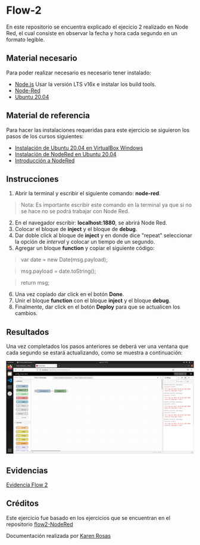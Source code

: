 # Flow-2
En este repositorio se encuentra explicado el ejecicio 2 realizado en Node Red, el cual consiste en observar la fecha y hora cada segundo en un formato legible.

## Material necesario
Para poder realizar necesario es necesario tener instalado:
- [Node.js](https://github.com/nodesource/distributions/blob/master/README.md) Usar la versión LTS v16x e instalar los build tools.
- [Node-Red](https://nodered.org/docs/getting-started/local)
- [Ubuntu 20.04](https://ubuntu.com/download/desktop/thank-you?version=20.04.2.0&architecture=amd64)

## Material de referencia
Para hacer las instalaciones requeridas para este ejercicio se siguieron los pasos de los cursos siguientes:
- [Instalación de Ubuntu 20.04 en VirtualBox Windows](https://edu.codigoiot.com/course/view.php?id=812)
- [Instalación de NodeRed en Ubuntu 20.04](https://edu.codigoiot.com/course/view.php?id=817)
- [Introducción a NodeRed](https://edu.codigoiot.com/course/view.php?id=278)

## Instrucciones
1. Abrir la terminal y escribir el siguiente comando: **node-red**.
>Nota: Es importante escribir este comando en la terminal ya que si no se hace no se podrá trabajar con Node Red.
2. En el navegador escribir: **localhost:1880**, se abrirá Node Red.
3. Colocar el bloque de **inject** y el bloque de **debug**. 
4. Dar doble click al bloque de **inject** y en donde dice "repeat" seleccionar la opción de *interval* y colocar un tiempo de un segundo.
5. Agregar un bloque **function** y copiar el siguiente código:
>var date = new Date(msg.payload);

>msg.payload = date.toString();

>return msg;
6. Una vez copiado dar click en el botón **Done**.
7. Unir el bloque **function** con el bloque **inject** y el bloque **debug**.
5. Finalmente, dar click en el botón **Deploy** para que se actualicen los cambios. 

## Resultados
Una vez completados los pasos anteriores se deberá ver una ventana que cada segundo se estará actualizando, como se muestra a continuación:

![Captura de pantalla](Captura_Flow2.png)

## Evidencias
[Evidencia Flow 2](https://youtu.be/qwmD1mZGj_I)

## Créditos
Este ejercicio fue basado en los ejercicios que se encuentran en el repositorio [flow2-NodeRed](https://github.com/hugoescalpelo/Flow2-NodeRed)

Documentación realizada por [Karen Rosas](https://github.com/KarenRosas49)